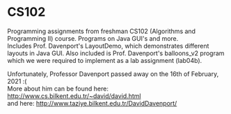 # CS102
Programming assignments from freshman CS102 (Algorithms and Programming II) course. Programs on Java GUI's and more.  
Includes Prof. Davenport's LayoutDemo, which demonstrates different layouts in Java GUI. Also included is Prof. Davenport's balloons_v2 program which we were required to implement as a lab assignment (lab04b).


Unfortunately, Professor Davenport passed away on the 16th of February, 2021 :(  
More about him can be found here: http://www.cs.bilkent.edu.tr/~david/david.html  
and here: http://www.taziye.bilkent.edu.tr/DavidDavenport/


